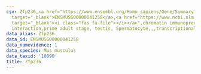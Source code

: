 ```yaml
---
csv: Zfp236,<a href="https://www.ensembl.org/Homo_sapiens/Gene/Summary?db=core;g=ENSMUSG00000041258"
  target="_blank">ENSMUSG00000041258</a>,<a href="https://www.ncbi.nlm.nih.gov/pubmed/25450459"
  target="_blank"><i class="fas fa-file"></i></a>",chromatin immunoprecipitation assay,direct
  interaction,prime adult stage, testis, Spermatocyte,,,transcriptional regulation,
data_alias: Zfp236
data_id: ENSMUSG00000041258
data_numevidence: 1
data_species: Mus musculus
data_taxid: '10090'
title: Zfp236
---
```

